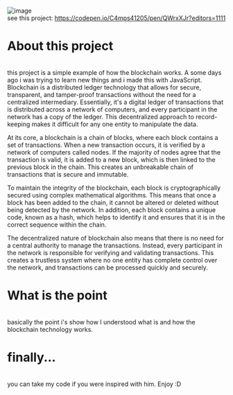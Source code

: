 ![image](https://user-images.githubusercontent.com/93053849/193596822-da040adf-db7f-49f3-972e-98f170f77cc3.png)<br>
see this project: https://codepen.io/C4mps41205/pen/QWrxXJr?editors=1111

<h1> About this project </h1><br>
this project is a simple example of how the blockchain works. A some days ago i was trying to learn new things and i made this with JavaScript.<br>
Blockchain is a distributed ledger technology that allows for secure, transparent, and tamper-proof transactions without the need for a centralized intermediary. Essentially, it's a digital ledger of transactions that is distributed across a network of computers, and every participant in the network has a copy of the ledger. This decentralized approach to record-keeping makes it difficult for any one entity to manipulate the data.

At its core, a blockchain is a chain of blocks, where each block contains a set of transactions. When a new transaction occurs, it is verified by a network of computers called nodes. If the majority of nodes agree that the transaction is valid, it is added to a new block, which is then linked to the previous block in the chain. This creates an unbreakable chain of transactions that is secure and immutable.

To maintain the integrity of the blockchain, each block is cryptographically secured using complex mathematical algorithms. This means that once a block has been added to the chain, it cannot be altered or deleted without being detected by the network. In addition, each block contains a unique code, known as a hash, which helps to identify it and ensures that it is in the correct sequence within the chain.

The decentralized nature of blockchain also means that there is no need for a central authority to manage the transactions. Instead, every participant in the network is responsible for verifying and validating transactions. This creates a trustless system where no one entity has complete control over the network, and transactions can be processed quickly and securely.
<h1> What is the point </h1><br>
basically the point i's show how I understood what is and how the blockchain technology works.
<h1> finally... </h1><br>
you can take my code if you were inspired with him. Enjoy :D
